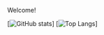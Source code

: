 Welcome!

[![GitHub stats](https://github-readme-stats.vercel.app/api?username=Hoyby&show_icons=true&theme=dark)]
[![Top Langs](https://github-readme-stats.vercel.app/api/top-langs/?username=Hoyby&show_icons=true&theme=dark&layout=compact)]
